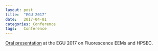 ```yaml
---
layout: post
title:  "EGU 2017"
date:   2017-04-01
categories: Conference
tags:	Conference
---
```

[Oral presentation](http://meetingorganizer.copernicus.org/EGU2017/EGU2017-12374.pdf) at the EGU 2017 on Fluorescence EEMs and HPSEC.
